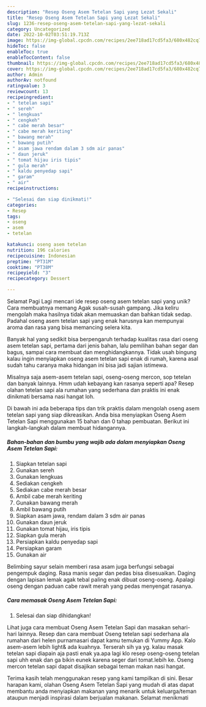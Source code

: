 ```yaml
---
description: "Resep Oseng Asem Tetelan Sapi yang Lezat Sekali"
title: "Resep Oseng Asem Tetelan Sapi yang Lezat Sekali"
slug: 1236-resep-oseng-asem-tetelan-sapi-yang-lezat-sekali
category: Uncategorized
date: 2022-10-02T03:51:19.713Z
image: https://img-global.cpcdn.com/recipes/2ee718ad17cd5fa3/680x482cq70/oseng-asem-tetelan-sapi-foto-resep-utama.jpg
hideToc: false
enableToc: true
enableTocContent: false
thumbnail: https://img-global.cpcdn.com/recipes/2ee718ad17cd5fa3/680x482cq70/oseng-asem-tetelan-sapi-foto-resep-utama.jpg
cover: https://img-global.cpcdn.com/recipes/2ee718ad17cd5fa3/680x482cq70/oseng-asem-tetelan-sapi-foto-resep-utama.jpg
author: Admin
authorAv: notfound
ratingvalue: 3
reviewcount: 13
recipeingredient:
- " tetelan sapi"
- " sereh"
- " lengkuas"
- " cengkeh"
- " cabe merah besar"
- " cabe merah keriting"
- " bawang merah"
- " bawang putih"
- " asam jawa rendam dalam 3 sdm air panas"
- " daun jeruk"
- " tomat hijau iris tipis"
- " gula merah"
- " kaldu penyedap sapi"
- " garam"
- " air"
recipeinstructions:

- "Selesai dan siap dinikmati!"
categories:
- Resep
tags:
- oseng
- asem
- tetelan

katakunci: oseng asem tetelan 
nutrition: 196 calories
recipecuisine: Indonesian
preptime: "PT31M"
cooktime: "PT38M"
recipeyield: "3"
recipecategory: Dessert

---
```



Selamat Pagi Lagi mencari ide resep oseng asem tetelan sapi yang unik? Cara membuatnya memang Agak susah-susah gampang. Jika keliru mengolah maka hasilnya tidak akan memuaskan dan bahkan tidak sedap. Padahal oseng asem tetelan sapi yang enak harusnya kan mempunyai aroma dan rasa yang bisa memancing selera kita.


Banyak hal yang sedikit bisa berpengaruh terhadap kualitas rasa dari oseng asem tetelan sapi, pertama dari jenis bahan, lalu pemilihan bahan segar dan bagus, sampai cara membuat dan menghidangkannya. Tidak usah bingung kalau ingin menyiapkan oseng asem tetelan sapi enak di rumah, karena asal sudah tahu caranya maka hidangan ini bisa jadi sajian istimewa.

Misalnya saja asem-asem tetelan sapi, oseng-oseng mercon, sop tetelan dan banyak lainnya. Hmm udah kebayang kan rasanya seperti apa? Resep olahan tetelan sapi ala rumahan yang sederhana dan praktis ini enak dinikmati bersama nasi hangat loh.


Di bawah ini ada beberapa tips dan trik praktis dalam mengolah oseng asem tetelan sapi yang siap dikreasikan. Anda bisa menyiapkan Oseng Asem Tetelan Sapi menggunakan 15 bahan dan 0 tahap pembuatan. Berikut ini langkah-langkah dalam membuat hidangannya.

<!--inarticleads1-->

##### Bahan-bahan dan bumbu yang wajib ada dalam menyiapkan Oseng Asem Tetelan Sapi:

1. Siapkan  tetelan sapi
1. Gunakan  sereh
1. Gunakan  lengkuas
1. Sediakan  cengkeh
1. Sediakan  cabe merah besar
1. Ambil  cabe merah keriting
1. Gunakan  bawang merah
1. Ambil  bawang putih
1. Siapkan  asam jawa, rendam dalam 3 sdm air panas
1. Gunakan  daun jeruk
1. Gunakan  tomat hijau, iris tipis
1. Siapkan  gula merah
1. Persiapkan  kaldu penyedap sapi
1. Persiapkan  garam
1. Gunakan  air


Belimbing sayur selain memberi rasa asam juga berfungsi sebagai pengempuk daging. Rasa manis segar dan pedas bisa disesuaikan. Daging dengan lapisan lemak agak tebal paling enak dibuat oseng-oseng. Apalagi oseng dengan paduan cabe rawit merah yang pedas menyengat rasanya. 

<!--inarticleads2-->

##### Cara memasak Oseng Asem Tetelan Sapi:


1. Selesai dan siap dihidangkan!

Lihat juga cara membuat Oseng Asem Tetelan Sapi dan masakan sehari-hari lainnya. Resep dan cara membuat Oseng tetelan sapi sederhana ala rumahan dari helen purnamasari dapat kamu temukan di Yummy App. Kalo asem-asem lebih light&amp; ada kuahnya. Terserah sih ya yg. kalau masak tetelan sapi diapain aja pasti enak ya.apa lagi klo resep oseng-oseng tetelan sapi uhh enak dan ga bikin eunek karena seger dari tomat.lebih ke. Oseng mercon tetelan sapi dapat disajikan sebagai teman makan nasi hangat. 

Terima kasih telah menggunakan resep yang kami tampilkan di sini. Besar harapan kami, olahan Oseng Asem Tetelan Sapi yang mudah di atas dapat membantu anda menyiapkan makanan yang menarik untuk keluarga/teman ataupun menjadi inspirasi dalam berjualan makanan. Selamat menikmati
